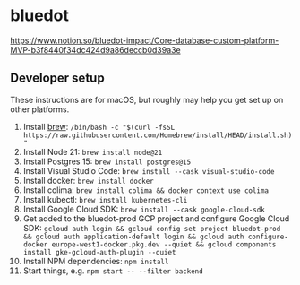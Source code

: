 # bluedot

https://www.notion.so/bluedot-impact/Core-database-custom-platform-MVP-b3f8440f34dc424d9a86deccb0d39a3e

## Developer setup

These instructions are for macOS, but roughly may help you get set up on other platforms.

1. Install [brew](https://brew.sh/): `/bin/bash -c "$(curl -fsSL https://raw.githubusercontent.com/Homebrew/install/HEAD/install.sh)"`
2. Install Node 21: `brew install node@21`
3. Install Postgres 15: `brew install postgres@15`
4. Install Visual Studio Code: `brew install --cask visual-studio-code`
5. Install docker: `brew install docker`
6. Install colima: `brew install colima && docker context use colima`
7. Install kubectl: `brew install kubernetes-cli`
8. Install Google Cloud SDK: `brew install --cask google-cloud-sdk`
9. Get added to the bluedot-prod GCP project and configure Google Cloud SDK: `gcloud auth login && gcloud config set project bluedot-prod && gcloud auth application-default login && gcloud auth configure-docker europe-west1-docker.pkg.dev --quiet && gcloud components install gke-gcloud-auth-plugin --quiet`
10. Install NPM dependencies: `npm install`
11. Start things, e.g. `npm start -- --filter backend`
